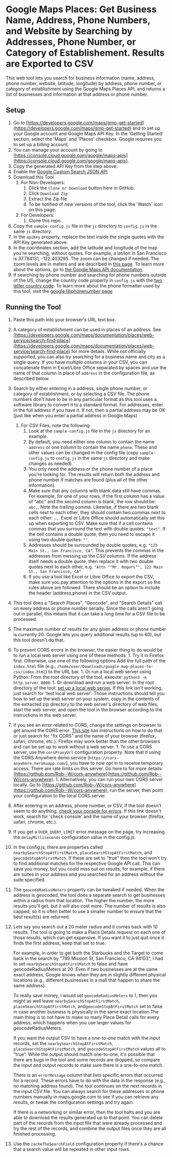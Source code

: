 # Google Maps Places: Get Business Name, Address, Phone Numbers, and Website by Searching by Addresses, Phone Number, or Category of Establishement.  Results are Exported to CSV

This web tool lets you search for business information (name, address, phone number, website, latitude, longitude) by address, phone number, or category of establishment using the Google Maps Places API, and returns a list of businesses and information at that address or phone number.


## Setup

1.  Go to [https://developers.google.com/maps/gmp-get-started](https://developers.google.com/maps/gmp-get-started) and to set up your Google account and Google Maps API Key.  In the 'Getting Started' section, select the 'Maps' and 'Places' checkbox.  Google requires you to set up a billing account.
1. You can manage your account by going to [https://console.cloud.google.com/google/maps-apis](https://console.cloud.google.com/google/maps-apis).
1. Copy the generated API Key from the step above.
1. Enable the [Google Custom Search JSON API](https://developers.google.com/custom-search/v1/overview) 
1. Download this Tool
    1. For Non-Developers:
        1.  Click the `Clone or Download` button here in GitHub.
        1.  Click `Download Zip`
        1.  Extract the Zip file
        1.  To be notified of new versions of the tool, click the 'Watch' icon on this page.
    1. For Developers:
        1. Clone this repo.
 1. Copy the `sample-config.js` file in the `js` directory to `config.js` in the same `js` directory.
 1. In the `apiKey` property, replace the text inside the single quotes with the API Key generated above.
 1. In the coordinates section, add the latitude and longitude of the map you're searching, without quotes. For example, a lat/lon in San Francisco is 37.784131, -122.403295.
      The zoom can be changed if needed.  The zoom levels are in meters and are described in [this page](https://gis.stackexchange.com/questions/7430/what-ratio-scales-do-google-maps-zoom-levels-correspond-to).  To learn more about the options, go to [the Google Maps API documentation](https://developers.google.com/maps/documentation/). 
 1.  If searching by phone number and searching for phone numbers outside of the US, change the country code property in `config.js` with the [two letter country code](https://en.wikipedia.org/wiki/ISO_3166-1_alpha-2).  To learn  more about the phone formatter used by this tool, visit the [google libphonenumber page](https://github.com/google/libphonenumber)
 
 ## Running the Tool
1. Paste this path into your browser's URL text box.
1. A category of establishment can be used in places of an address. See [https://developers.google.com/maps/documentation/places/web-service/search-find-place](https://developers.google.com/maps/documentation/places/web-service/search-find-place) for more details. While not officially supported, you can also try searching for a business name and city as a single query. If you have multiple columns in your CSV, you can concatenate them in Excel/Libre Office separated by spaces and use the name of that column in place of `address` in the configuration file, as described below.
 1.  Search by either entering in a address, single phone number, or category of establishment, or by selecting a CSV file.  The phone numbers don't have to be in any particular format as this tool uses a software library to convert it to a standard format. For addresses, enter in the full address if you have it.  If not, then a partial address may be OK (just like when you enter a partial address in Google Maps)
     1.  For CSV Files, note the following
         1.  Look at the `sample-config.js` file in the `js` directory for an example.
         1.  By default, you need either one column to contain the name `address` or one column to contain the name `phone`.  These and other values can be changed in the config file (copy `sample-config.js` to `config.js` in the same `js` directory and make changes as needed).
         1.  You only need the address or the phone number of a place you're looking for.  The results will return both the address and phone number if matches are found (plus all of the other information).
         1.  Make sure that any columns with blank data still have commas. For example, for one of your rows, if the first column has a value of "abc" and the second column is blank, the row should be: `abc,`.  Note the trailing comma.  Likewise, if there are two blank cells next to each other, they should contain two commas next to each other: `,,`.  Excel or Libre Office should automatically set this up when exporting to CSV.  Make sure that if a cell contains commas that you surround the text with double quotes: `"text"`.  If the cell contains a double quote, then you need to escape it using two double quotes: `""`.
         1.  Addresses should be surrounded by double quotes, e.g. `"123 Main St., San Francisco, CA"`.  This prevents the commas in the addresses from messing up the CSV columns.  If the address itself needs a double quote, then replace it with two double quotes next to each other, e.g. `"Attn ""Mr. Rogers"", 123 Main St., San Francisco, CA"`
         1.  If you use a tool like Excel or Libre Office to export the CSV, make sure you pay attention to the options in the export so the rules above are followed. There should be an option to include the header (address,phone) in the CSV output.
 1.  This tool does a "Search Places", "Geocode", and "Search Details" call on every address or phone number serially. Since the calls aren't going out in parallel, this means that it can take a long time for a CSV file to be processed.
 1.  The maximum number of results for any given address or phone number is currently 20.  Google lets you query additional results (up to 60), but this tool doesn't do that.
 1.  To prevent CORS errors in the browser, the easier thing to do would be to run a local web server using one of these methods:
    1. Try it in Firefox first. Otherwise, use one of the following options
        Add the full path of the  `index.html` file (e.g., `/home/user/Downloads/google-map-places-to-csv/index.html`) to the URL bar. 
    1. Or run a local web server using Python:
        From the root directory of the tool, execute: `python3 -m http.server 8000`.
    1. Or download and run a web server:
        In the root directory of the tool:
        [set up a local web server](https://gist.github.com/jgravois/5e73b56fa7756fd00b89).  If this link isn't working, just search for 'test local web server'.  Those instructions should tell you how to set up the web server on your system, copy in the contents of the extracted zip directory to the web server's directory of web files, start the web server, and open the tool in the browser according to the instructions in the web server.
 1.  If you see an error related to CORS, change the settings on browser to get around the CORS error.  [This site](http://testingfreak.com/how-to-fix-cross-origin-request-security-cors-error-in-firefox-chrome-and-ie/) has instructions on how to do that or just search for "fix CORS" and the name of your browser (firefox, safari, chrome, etc.).    Firefox may work better than the other browsers and can be set up to work without a web server.
    1. To use a CORS server, use the `corsProxyUrl` configuration property. Note that if using the CORS Anywhere demo service (`https://cors-anywhere.herokuapp.com/`), you have to now opt in to receive temporary access. There are rate limits on this server. Go here to for more details: [https://github.com/Rob--W/cors-anywhere](https://github.com/Rob--W/cors-anywhere).
    1. Alternatively, you can run your own CORS server locally. Go to [https://github.com/Rob--W/cors-anywhere](https://github.com/Rob--W/cors-anywhere), run the server, then point your configuration to the local CORS server.
 1.  After entering in an address, phone number, or CSV, if the tool doesn't seem to do anything, [check your console for errors](https://zapier.com/help/troubleshoot/behavior/view-and-save-your-browser-console-logs). If this link doesn't work, search for 'check console' and the name of your browser (firefox, safari, chrome, etc.).
 1.  If you get a `OVER_QUERY_LIMIT` error message on the page, try increasing the `delayMilliseconds` configuration value in the config.js.
 1.  In the config.js, there are properties called `nearbySearchStopAtFirstMatch`, `placeSearchStopAtFirstMatch`, and `geocodeStopAtFirstMatch`.   If these are set to "true" then the tool won't try to find additional matches for the respective Google API call.  This can save you money, but you could miss out on results, for example, if there are suites in your address and you searched for an address without the suite specified.
 1.  The `geocodeRadiusMeters` property can be tweaked if needed.  When the address is geocoded, the tool does a separate search to get businesses within a radius from that location.  The higher the number, the more results you'll get, but it will also cost more.  The number of results is also capped, so it is often better to use a smaller number to ensure that the best result(s) are returned.
 1. Lets say you search out a 20 meter radius and it comes back with 10 results.  The tool is going to make a Place Details request on each one of those results, which can get expensive.  If you want it to just quit once it finds the first address, keep that set to true. 
    
    For example, in order to get both the Starbucks and the Target to come back in the search by "789 Mission St, San Francisco, CA 94103", I had to set `nearbySearchStopAtFirstMatch` to false and have geocodeRadiusMeters at 20.  Even if two businesses are at the same exact address,  Google knows when they are in slightly different physical locations (e.g., different businesses in a mall that happen to share the same address).
    
    To really save money, I would set `geocodeRadiusMeters` to 1, then you might as well leave `nearbySearchStopAtFirstMatch`, `placeSearchStopAtFirstMatch`, and`geocodeStopAtFirstMatch` set to false in case another business is physically in the same exact location.The main thing is to not have to make so many Place Detail calls for every address, which happens when you use larger values for geocodeRadiusMeters.
    
     If you want the output CSV to have a one-to-one match with the input records, set the `nearbySearchStopAtFirstMatch`, `placeSearchStopAtFirstMatch`, and `geocodeStopAtFirstMatch` values all to "true".  While the output should match one-to-one, it's possible that there are bugs in the tool and some records are dropped, so compare the input and output records to make sure there is a one-to-one match.
     
     There is an `errorMessage` column that lists specific errors that occurred for a record.  These errors have to do with the data in the response (e.g., no matching address found).  The tool continues on the next records in the input CSV file.  You can always search for these addresses or phone numbers manually in maps.google.com to see if you can retrieve any results, or tweak the configuration settings and try again.
     
     If there is a networking or similar error, then the tool halts and you are able to download the results generated up to that point.  You can delete part of the records from the input file that were already processed and try the rest of the records, and combine the output files once they are all finished processing.
1. Use the `cacheTheSearchField` configuration property if there's a chance that a search value will be repeated in other input rows.